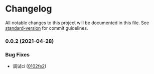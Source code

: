 # Changelog

All notable changes to this project will be documented in this file. See [standard-version](https://github.com/conventional-changelog/standard-version) for commit guidelines.

### 0.0.2 (2021-04-28)


### Bug Fixes

* 调试ci ([0102fe2](https://github.com/cool-fe/eslint-config-winex/commit/0102fe2bc5fea4ffaf8669983f95ae299398ca31))
